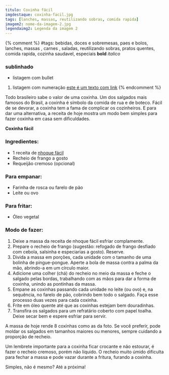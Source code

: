 ```yaml
---
titulo: Coxinha fácil
imgdestaque: coxinha-facil.jpg
tags: [lanches, massas, reutilizando sobras, comida rapida]
imagem2: nome-da-imagem-2.jpg
legendaimg2: Legenda da imagem 2
---
```

{% comment %}
#tags: bebidas, doces e sobremesas, paes e bolos, lanches, massas , carnes , saladas, reutilizando sobras, pratos quentes, comida rapida, cozinha saudavel, especiais
**bold**
*italico*
### sublinhado
* listagem com bullet
1. listagem com numeração
[este é um texto com link](https://www.enderecodolink.com)
{% endcomment %}

Todo brasileiro sabe o valor de uma coxinha. Um dos salgados mais famosos do Brasil, a coxinha é símbolo da comida de rua e de boteco. Fácil de se devorar, a coxinha tem a fama de complicar os cozinheiros. E para dar uma alternativa, a receita de hoje mostra um modo bem simples para fazer coxinha em casa sem dificuldades. 

**Coxinha fácil**

### Ingredientes: 

* 1 receita de [nhoque fácil](http://paneladepau.github.io/paneladepau-jekyll-blog/nhoque-facil)
* Recheio de frango a gosto
* Requeijão cremoso (opcional)

### Para empanar:
* Farinha de rosca ou farelo de pão 
* Leite ou ovo

### Para fritar:
* Óleo vegetal

### Modo de fazer: 

1. Deixe a massa da receita de nhoque fácil esfriar complamente. 
2. Prepare o recheio de frango (sugestão: refogado de frango desfiado com cebola, salsinha e especiarias a gosto). Reserve. 
3. Divida a massa em porções, cada unidade com o tamanho de uma bolinha de pingue-pongue. Aperte a bola de massa contra a palma da mão, abrindo-a em um círculo maior. 
4. Adicione uma colher (chá) do recheio no meio da massa e feche o salgado pelas bordas, trabalhando com as mãos para dar a forma de coxinha, unindo as pontinhas da massa. 
5. Empane as coxinhas passando cada unidade no leite (ou ovo) e, na sequência, no farelo de pão, cobrindo bem todo o salgado. Faça esse processo duas vezes para cada coxinha. 
6. Frite em óleo quente até que as coxinhas estejam bem douradinhas. 
7. Transfira os salgados para um refratário coberto com papel toalha. Deixe secar bem e espere esfriar para servir. 

A massa de hoje rende 8 coxinhas como as da foto. Se você preferir, pode moldar os salgados em tamanhos maiores ou menores, sempre cuidando a proporção de recheio. 

Um lembrete importante para a coxinha ficar crocante e não estourar, é fazer o recheio cremoso, porém não líquido. O recheio muito úmido dificulta para fechar a massa e pode vazar durante a fritura, furando a coxinha. 

Simples, não é mesmo? 
Até a próxima!
